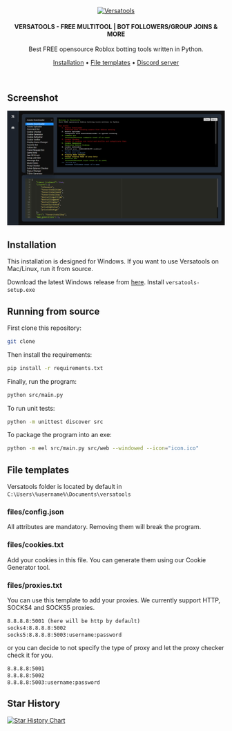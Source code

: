 <p align="center">
	<a href="https://discord.gg/sV359yYZHY"><img src="icon.ico" alt="Versatools" height="90" /></a>
</p>

<h4 align="center">VERSATOOLS - FREE MULTITOOL | BOT FOLLOWERS/GROUP JOINS & MORE</h4>
<p align="center">
	Best FREE opensource Roblox botting tools written in Python.
</p>

<p align="center">
	<a href="#installation">Installation</a> •
	<a href="#file-templates">File templates</a> •
	<a href="https://discord.gg/sV359yYZHY">Discord server</a>
</p>
<br/>

## Screenshot

![Screenshot](./screenshot.png)

## Installation

This installation is designed for Windows. If you want to use Versatools on Mac/Linux, run it from source.

Download the latest Windows release from [here](https://github.com/GarryyBD/versatools/releases). Install `versatools-setup.exe`

## Running from source

First clone this repository:

```bash
git clone
```

Then install the requirements:

```bash
pip install -r requirements.txt
```

Finally, run the program:

```bash
python src/main.py
```

To run unit tests:

```bash
python -m unittest discover src
```

To package the program into an exe:

```bash
python -m eel src/main.py src/web --windowed --icon="icon.ico"
```

## File templates

Versatools folder is located by default in `C:\Users\%username%\Documents\versatools`

### files/config.json

All attributes are mandatory. Removing them will break the program.

### files/cookies.txt

Add your cookies in this file. You can generate them using our Cookie Generator tool.

### files/proxies.txt

You can use this template to add your proxies. We currently support HTTP, SOCKS4 and SOCKS5 proxies.

```
8.8.8.8:5001 (here will be http by default)
socks4:8.8.8.8:5002
socks5:8.8.8.8:5003:username:password
```

or you can decide to not specify the type of proxy and let the proxy checker check it for you.

```
8.8.8.8:5001
8.8.8.8:5002
8.8.8.8:5003:username:password
```

## Star History

<a href="https://star-history.com/#garryybd/versatools&Timeline">
  <picture>
    <source media="(prefers-color-scheme: dark)" srcset="https://api.star-history.com/svg?repos=garryybd/versatools&type=Timeline&theme=dark" />
    <source media="(prefers-color-scheme: light)" srcset="https://api.star-history.com/svg?repos=garryybd/versatools&type=Timeline" />
    <img alt="Star History Chart" src="https://api.star-history.com/svg?repos=garryybd/versatools&type=Timeline" />
  </picture>
</a>
